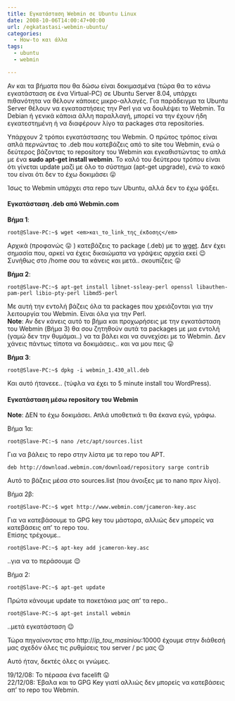 ```yaml
---
title: Εγκατάσταση Webmin σε Ubuntu Linux
date: 2008-10-06T14:00:47+00:00
url: /egkatastasi-webmin-ubuntu/
categories:
  - How-to και άλλα
tags:
  - ubuntu
  - webmin

---
```

Αν και τα βήματα που θα δώσω είναι δοκιμασμένα (τώρα θα το κάνω εγκατάσταση σε ένα Virtual-PC) σε Ubuntu Server 8.04, υπάρχει πιθανότητα να θέλουν κάποιες μικρο-αλλαγές. Για παράδειγμα τα Ubuntu Server θέλουν να εγκαταστήσεις την Perl για να δουλέψει το Webmin. Τα Debian ή γενικά κάποια άλλη παραλλαγή, μπορεί να την έχουν ήδη εγκατεστημένη ή να διαφέρουν λίγο τα packages στα repositories.  

Υπάρχουν 2 τρόποι εγκατάστασης του Webmin. Ο πρώτος τρόπος είναι απλά περνώντας το .deb που κατεβάζεις από το site του Webmin, ενώ ο δεύτερος βάζοντας το repository του Webmin και εγκαθιστώντας το απλά με ένα **sudo apt-get install webmin**. Το καλό του δεύτερου τρόπου είναι ότι γίνεται update μαζί με όλο το σύστημα (apt-get upgrade), ενώ το κακό του είναι ότι δεν το έχω δοκιμάσει 😛

Ίσως το Webmin υπάρχει στα repo των Ubuntu, αλλά δεν το έχω ψάξει.

#### Εγκατάσταση .deb από Webmin.com

**Βήμα 1**:  
```
root@Slave-PC:~$ wget <em>και_το_link_της_έκδοσης</em>
``` 
Αρχικά (προφανώς 😛 ) κατεβάζεις το package (.deb) με το [wget](http://en.wikipedia.org/wiki/Wget). Δεν έχει σημασία που, αρκεί να έχεις δικαιώματα να γράψεις αρχεία εκεί 😉 Συνήθως στο /home σου τα κάνεις και μετά.. σκουπίζεις 😛

**Βήμα 2**:  
```
root@Slave-PC:~$ apt-get install libnet-ssleay-perl openssl libauthen-pam-perl libio-pty-perl libmd5-perl
```  
Με αυτή την εντολή βάζεις όλα τα packages που χρειάζονται για την λειτουργία του Webmin. Είναι όλα για την Perl.  
**Note**: Αν δεν κάνεις αυτό το βήμα και προχωρήσεις με την εγκατάσταση του Webmin (Βήμα 3) θα σου ζητηθούν αυτά τα packages με μια εντολή (γαμώ δεν την θυμάμαι..) να τα βάλει και να συνεχίσει με το Webmin. Δεν χάνεις πάντως τίποτα να δοκιμάσεις.. και να μου πεις 😛

**Βήμα 3**:  
```
root@Slave-PC:~$ dpkg -i webmin_1.430_all.deb
```  
Και αυτό ήτανεεε.. (τύφλα να έχει το 5 minute install του WordPress).

#### Εγκατάσταση μέσω repository του Webmin

**Note**: ΔΕΝ το έχω δοκιμάσει. Απλά υποθετικά τι θα έκανα εγώ, γράφω.

Βήμα 1α:  
```
root@Slave-PC:~$ nano /etc/apt/sources.list
```  
Για να βάλεις το repo στην λίστα με τα repo του APT.

```
deb http://download.webmin.com/download/repository sarge contrib
```  
Αυτό το βάζεις μέσα στο sources.list (που άνοιξες με το nano πριν λίγο).

Βήμα 2β:  
```
root@Slave-PC:~$ wget http://www.webmin.com/jcameron-key.asc
```  
Για να κατεβάσουμε το GPG key του μάστορα, αλλιώς δεν μπορείς να κατεβάσεις απ&#8217; το repo του.  
Επίσης τρέχουμε..  
```
root@Slave-PC:~$ apt-key add jcameron-key.asc
```  
..για να το περάσουμε 😉

Βήμα 2:  
```
root@Slave-PC:~$ apt-get update
```  
Πρώτα κάνουμε update τα πακετάκια μας απ&#8217; τα repo..  
```
root@Slave-PC:~$ apt-get install webmin
```  
..μετά εγκατάσταση 😉

Τώρα πηγαίνοντας στο http://_ip\_tou\_masiniou_:10000 έχουμε στην διάθεσή μας σχεδόν όλες τις ρυθμίσεις του server / pc μας 😉

Αυτό ήταν, δεκτές όλες οι γνώμες.

19/12/08: Το πέρασα ένα facelift 😛  
22/12/08: Έβαλα και το GPG Key γιατί αλλιώς δεν μπορείς να κατεβάσεις απ&#8217; το repo του Webmin.
